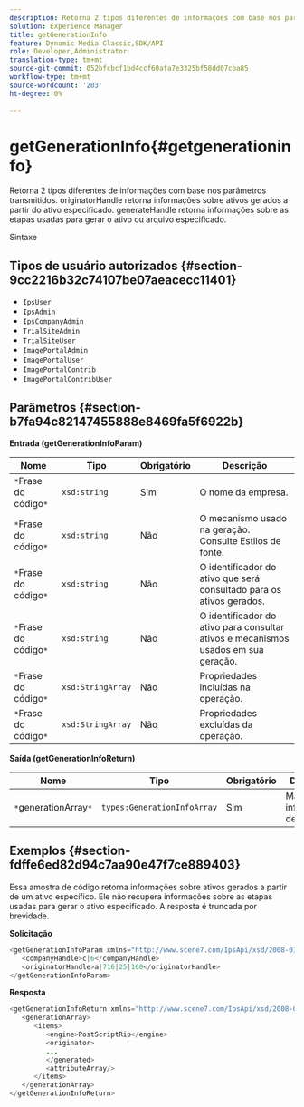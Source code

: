 ```yaml
---
description: Retorna 2 tipos diferentes de informações com base nos parâmetros transmitidos. originatorHandle retorna informações sobre ativos gerados a partir do ativo especificado. generateHandle retorna informações sobre as etapas usadas para gerar o ativo ou arquivo especificado.
solution: Experience Manager
title: getGenerationInfo
feature: Dynamic Media Classic,SDK/API
role: Developer,Administrator
translation-type: tm+mt
source-git-commit: 052bfcbcf1bd4ccf60afa7e3325bf58dd07cba85
workflow-type: tm+mt
source-wordcount: '203'
ht-degree: 0%

---
```



# getGenerationInfo{#getgenerationinfo}

Retorna 2 tipos diferentes de informações com base nos parâmetros transmitidos. originatorHandle retorna informações sobre ativos gerados a partir do ativo especificado. generateHandle retorna informações sobre as etapas usadas para gerar o ativo ou arquivo especificado.

Sintaxe

## Tipos de usuário autorizados {#section-9cc2216b32c74107be07aeacecc11401}

* `IpsUser`
* `IpsAdmin`
* `IpsCompanyAdmin`
* `TrialSiteAdmin`
* `TrialSiteUser`
* `ImagePortalAdmin`
* `ImagePortalUser`
* `ImagePortalContrib`
* `ImagePortalContribUser`

## Parâmetros {#section-b7fa94c82147455888e8469fa5f6922b}

**Entrada (getGenerationInfoParam)**

| Nome | Tipo | Obrigatório | Descrição |
|---|---|---|---|
| `*`Frase do código`*` | `xsd:string` | Sim | O nome da empresa. |
| `*`Frase do código`*` | `xsd:string` | Não | O mecanismo usado na geração. Consulte Estilos de fonte. |
| `*`Frase do código`*` | `xsd:string` | Não | O identificador do ativo que será consultado para os ativos gerados. |
| `*`Frase do código`*` | `xsd:string` | Não | O identificador do ativo para consultar ativos e mecanismos usados em sua geração. |
| `*`Frase do código`*` | `xsd:StringArray` | Não | Propriedades incluídas na operação. |
| `*`Frase do código`*` | `xsd:StringArray` | Não | Propriedades excluídas da operação. |

**Saída (getGenerationInfoReturn)**

| Nome | Tipo | Obrigatório | Descrição |
|---|---|---|---|
| `*`generationArray`*` | `types:GenerationInfoArray` | Sim | Matriz de informações de geração. |

## Exemplos {#section-fdffe6ed82d94c7aa90e47f7ce889403}

Essa amostra de código retorna informações sobre ativos gerados a partir de um ativo específico. Ele não recupera informações sobre as etapas usadas para gerar o ativo especificado. A resposta é truncada por brevidade.

**Solicitação**

```java
<getGenerationInfoParam xmlns="http://www.scene7.com/IpsApi/xsd/2008-01-15">
   <companyHandle>c|6</companyHandle>
   <originatorHandle>a|716|25|160</originatorHandle>
</getGenerationInfoParam>
```

**Resposta**

```java
<getGenerationInfoReturn xmlns="http://www.scene7.com/IpsApi/xsd/2008-01-15">
   <generationArray>
      <items>
         <engine>PostScriptRip</engine>
         <originator>
         ...
         </generated>
         <attributeArray/>
      </items>
   </generationArray>
</getGenerationInfoReturn>
```


